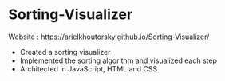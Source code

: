 # Sorting-Visualizer
Website : https://arielkhoutorsky.github.io/Sorting-Visualizer/

- Created a sorting visualizer
- Implemented the sorting algorithm and visualized each step
- Architected in JavaScript, HTML and CSS
